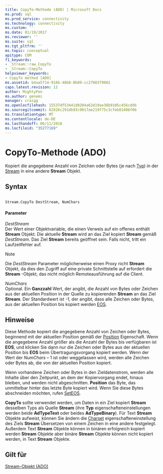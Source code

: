 ```yaml
---
title: CopyTo-Methode (ADO) | Microsoft Docs
ms.prod: sql
ms.prod_service: connectivity
ms.technology: connectivity
ms.custom: ''
ms.date: 01/19/2017
ms.reviewer: ''
ms.suite: sql
ms.tgt_pltfrm: ''
ms.topic: conceptual
apitype: COM
f1_keywords:
- _Stream::raw_CopyTo
- _Stream::CopyTo
helpviewer_keywords:
- CopyTo method [ADO]
ms.assetid: b4aa5714-916b-48b8-8b09-cc2708379602
caps.latest.revision: 12
author: MightyPen
ms.author: genemi
manager: craigg
ms.openlocfilehash: 15537df53441d0204a62d19ae38b9105c456cddb
ms.sourcegitcommit: 62826c291db93c9017ae219f75c3cfeb8140bf06
ms.translationtype: MT
ms.contentlocale: de-DE
ms.lasthandoff: 06/11/2018
ms.locfileid: "35277169"
---
```

# <a name="copyto-method-ado"></a>CopyTo-Methode (ADO)
Kopiert die angegebene Anzahl von Zeichen oder Bytes (je nach [Typ](../../../ado/reference/ado-api/type-property-ado-stream.md)) in der [Stream](../../../ado/reference/ado-api/stream-object-ado.md) in eine andere **Stream** Objekt.  
  
## <a name="syntax"></a>Syntax  
  
```  
  
Stream.CopyTo DestStream, NumChars  
```  
  
#### <a name="parameters"></a>Parameter  
 *DestStream*  
 Der Wert einer Objektvariable, die einen Verweis auf ein offenes enthält **Stream** Objekt. Die aktuelle **Stream** wird an das Ziel kopiert **Stream** gemäß *DestStream*. Das Ziel **Stream** bereits geöffnet sein. Falls nicht, tritt ein Laufzeitfehler auf.  
  
> [!NOTE]
>  Die *DestStream* Parameter möglicherweise einen Proxy nicht **Stream** Objekt, da dies den Zugriff auf eine private Schnittstelle auf erfordert die **Stream** -Objekt, das nicht möglich Remoteausführung auf die Client.  
  
 *NumChars*  
 Optional. Ein **Ganzzahl** Wert, der angibt, die Anzahl von Bytes oder Zeichen aus der aktuellen Position in der Quelle zu kopierenden **Stream** an das Ziel **Stream**. Der Standardwert ist -1, der angibt, dass alle Zeichen oder Bytes, aus der aktuellen Position bis kopiert werden [EOS](../../../ado/reference/ado-api/eos-property.md).  
  
## <a name="remarks"></a>Hinweise  
 Diese Methode kopiert die angegebene Anzahl von Zeichen oder Bytes, beginnend mit der aktuellen Position gemäß der [Position](../../../ado/reference/ado-api/position-property-ado.md) Eigenschaft. Wenn die angegebene Anzahl größer als die Anzahl der Bytes bis verfügbaren ist **EOS**, und klicken Sie dann nur die Zeichen oder Bytes aus der aktuellen Position bis **EOS** beim Übertragungsvorgang kopiert werden. Wenn der Wert der *NumChars* – 1 ist oder weggelassen wird, werden alle Zeichen oder Bytes ab, die von der aktuellen Position kopiert.  
  
 Wenn vorhandene Zeichen oder Bytes in den Zieldatenstrom, werden alle Inhalte über den Zeitpunkt, an dem der Kopiervorgang endet, hinaus bleiben, und werden nicht abgeschnitten. **Position** das Byte, das unmittelbar hinter das letzte Byte kopiert wird. Wenn Sie diese Bytes abschneiden möchten, rufen [SetEOS](../../../ado/reference/ado-api/seteos-method.md).  
  
 **CopyTo** sollte verwendet werden, um Daten in ein Ziel kopiert **Stream** desselben Typs als Quelle **Stream** (ihre **Typ** eigenschafteneinstellungen werden beide **AdTypeText** oder beides **AdTypeBinary**). Für Text **Stream** Objekte aufweist, können Sie ändern die [Charset](../../../ado/reference/ado-api/charset-property-ado.md) eigenschafteneinstellung des Ziels **Stream** Übersetzen von einem Zeichen in eine andere festgelegt. Außerdem Text **Stream** Objekte können in binären erfolgreich kopiert werden **Stream** Objekte aber binäre **Stream** Objekte können nicht kopiert werden, in Text **Stream**  Objekte.  
  
## <a name="applies-to"></a>Gilt für  
 [Stream-Objekt (ADO)](../../../ado/reference/ado-api/stream-object-ado.md)
